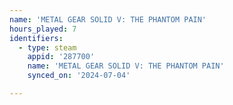 ```yaml
---
name: 'METAL GEAR SOLID V: THE PHANTOM PAIN'
hours_played: 7
identifiers:
  - type: steam
    appid: '287700'
    name: 'METAL GEAR SOLID V: THE PHANTOM PAIN'
    synced_on: '2024-07-04'

---
```

